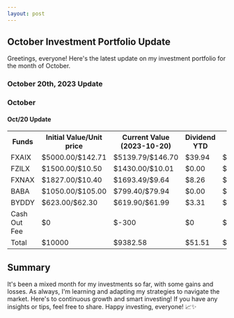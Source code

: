 ```yaml
---
layout: post
---
```


## October Investment Portfolio Update

Greetings, everyone! Here's the latest update on my investment portfolio for the month of October.

### October 20th, 2023 Update
### October

#### Oct/20 Update
 
<table style="width:100%">
  <tr>
    <th> Funds </th>
    <th> Initial Value/Unit price </th>
    <th> Current Value (2023-10-20) </th>
    <th> Dividend YTD </th>
    <th> Gain </th>
  </tr>
  <tr>
    <td> FXAIX </td>
    <td> $5000.00/$142.71 </td>
    <td> $5139.79/$146.70 </td>
    <td> $39.94 </td>
    <td> $179.74 </td>
  </tr>
  <tr>
    <td> FZILX </td>
    <td> $1500.00/$10.50 </td>
    <td> $1430.00/$10.01 </td>
    <td> $0.00 </td>
    <td> $-70.00 </td>
  </tr>
  <tr>
    <td> FXNAX </td>
    <td> $1827.00/$10.40 </td>
    <td> $1693.49/$9.64 </td>
    <td> $8.26 </td>
    <td> $-125.25 </td>
  </tr>
  <tr>
    <td> BABA </td>
    <td> $1050.00/$105.00 </td>
    <td> $799.40/$79.94 </td>
    <td> $0.00 </td>
    <td> $-250.60 </td>
  </tr>
  <tr>
    <td> BYDDY </td>
    <td> $623.00/$62.30 </td>
    <td> $619.90/$61.99 </td>
    <td> $3.31 </td>
    <td> $0.21 </td>
  </tr>
  <tr>
    <td> Cash Out Fee </td>
    <td> $0 </td>
    <td> $-300 </td>
    <td> $0 </td>
    <td> $-300 </td>
  </tr>
  <tr>
    <td> Total </td>
    <td> $10000 </td>
    <td> $9382.58 </td>
    <td> $51.51 </td>
    <td> $-917.42 </td>
  </tr>
</table>

## Summary

It's been a mixed month for my investments so far, with some gains and losses. As always, I'm learning and adapting my strategies to navigate the market. Here's to continuous growth and smart investing! If you have any insights or tips, feel free to share. Happy investing, everyone! 📈✨


 


